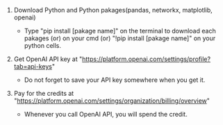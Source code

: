 1. Download Python and Python pakages(pandas, networkx, matplotlib, openai)
   - Type "pip install [pakage name]"  on the terminal to download each pakages
                                 (or)  on your cmd
     (or) "!pip install [pakage name]" on your python cells.                           

2. Get OpenAI API key at "https://platform.openai.com/settings/profile?tab=api-keys"
   - Do not forget to save your API key somewhere when you get it.

3. Pay for the credits at "https://platform.openai.com/settings/organization/billing/overview"
   - Whenever you call OpenAI API, you will spend the credit.

